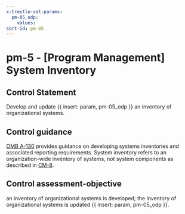 ```yaml
---
x-trestle-set-params:
  pm-05_odp:
    values:
sort-id: pm-05
---
```


# pm-5 - \[Program Management\] System Inventory

## Control Statement

Develop and update {{ insert: param, pm-05_odp }} an inventory of organizational systems.

## Control guidance

[OMB A-130](#27847491-5ce1-4f6a-a1e4-9e483782f0ef) provides guidance on developing systems inventories and associated reporting requirements. System inventory refers to an organization-wide inventory of systems, not system components as described in [CM-8](#cm-8).

## Control assessment-objective

an inventory of organizational systems is developed;
the inventory of organizational systems is updated {{ insert: param, pm-05_odp }}.
